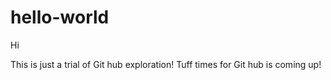 # hello-world

Hi

This is just a trial of Git hub exploration! Tuff times for Git hub is coming up!
